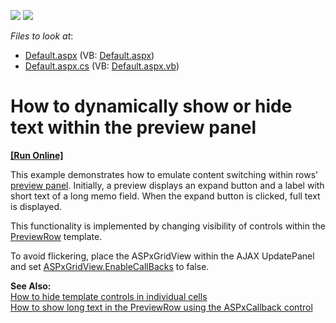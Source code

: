 <!-- default badges list -->
[![](https://img.shields.io/badge/Open_in_DevExpress_Support_Center-FF7200?style=flat-square&logo=DevExpress&logoColor=white)](https://supportcenter.devexpress.com/ticket/details/E2285)
[![](https://img.shields.io/badge/📖_How_to_use_DevExpress_Examples-e9f6fc?style=flat-square)](https://docs.devexpress.com/GeneralInformation/403183)
<!-- default badges end -->
<!-- default file list -->
*Files to look at*:

* [Default.aspx](./CS/DynamicShowHidePreview/Default.aspx) (VB: [Default.aspx](./VB/DynamicShowHidePreview/Default.aspx))
* [Default.aspx.cs](./CS/DynamicShowHidePreview/Default.aspx.cs) (VB: [Default.aspx.vb](./VB/DynamicShowHidePreview/Default.aspx.vb))
<!-- default file list end -->
# How to dynamically show or hide text within the preview panel
<!-- run online -->
**[[Run Online]](https://codecentral.devexpress.com/e2285/)**
<!-- run online end -->


<p>This example demonstrates how to emulate content switching within rows' <a href="http://documentation.devexpress.com/#AspNet/CustomDocument3672">preview panel</a>. Initially, a preview displays an expand button and a label with short text of a long memo field. When the expand button is clicked, full text is displayed.</p><p>This functionality is implemented by changing visibility of controls within the <a href="http://documentation.devexpress.com/#AspNet/DevExpressWebASPxGridViewGridViewTemplates_PreviewRowtopic">PreviewRow</a> template.</p><p>To avoid flickering, place the ASPxGridView within the AJAX UpdatePanel and set <a href="http://documentation.devexpress.com/#AspNet/DevExpressWebASPxGridViewASPxGridView_EnableCallBackstopic">ASPxGridView.EnableCallBacks</a> to false.</p><p><strong>See Also:</strong><br />
<a href="https://www.devexpress.com/Support/Center/p/E1385">How to hide template controls in individual cells</a><br />
<a href="https://www.devexpress.com/Support/Center/p/E2287">How to show long text in the PreviewRow using the ASPxCallback control</a></p>

<br/>


